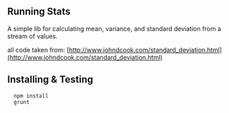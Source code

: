 Running Stats 
----------

A simple lib for calculating mean, variance, and standard deviation from a stream of values. 

all code taken from: [http://www.johndcook.com/standard_deviation.html](http://www.johndcook.com/standard_deviation.html)

## Installing & Testing 

```
  npm install
  grunt    
```

